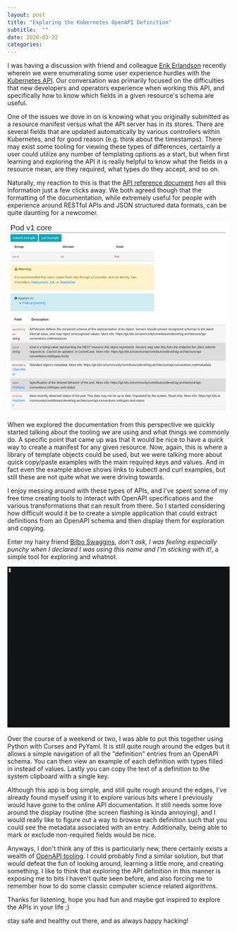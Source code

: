 ```yaml
---
layout: post
title: "Exploring the Kubernetes OpenAPI Definition"
subtitle:  ""
date: 2020-03-22
categories:
---
```



I was having a discussion with friend and colleague [Erik Erlandson](https://erikerlandson.github.io/)
recently wherein we were enumerating some user experience hurdles with the
[Kubernetes API](https://kubernetes.io/docs/reference/using-api/api-overview/).
Our conversation was primarily focused on the difficulties that new developers
and operators experience when working this API, and specifically how to know
which fields in a given resource's schema are useful.

One of the issues we dove in on is knowing what you originally submitted as a resource
manifest versus what the API server has in its stores. There are several fields
that are updated automatically by various controllers within Kubernetes, and
for good reason (e.g. think about the timestamps). There may exist
some tooling for viewing these types of differences, certainly a user could
utilize any number of templating options as a start, but when first learning
and exploring the API it is really helpful to know what the fields in a
resource mean, are they required, what types do they accept, and so on.

Naturally, my reaction to this is that the
[API reference document](https://kubernetes.io/docs/reference/using-api/api-overview/)
_has_ all this information just a few clicks away. We both agreed though that
the formatting of the documentation, while extremely useful for people with
experience around RESTful APIs and JSON structured data formats, can be quite
daunting for a newcomer.

<img src="/img/k8s-pod-api-doc.png" class="img-responsive center-block" alt="api docs for pod spec">

When we explored the documentation from this perspective we quickly started
talking about the tooling we are using and what things we commonly do. A
specific point that came up was that it would be nice to have a quick way
to create a manifest for any given resource. Now, again, this is where a
library of template objects could be used, but we were talking more about
quick copy/paste examples with the main required keys and values. And in fact
even the example above shows links to kubectl and curl examples, but still
these are not quite what we were driving towards.

I enjoy messing around with these types of APIs, and I've spent some of my
free time creating tools to interact with OpenAPI specifications and the
various transformations that can result from there. So I started considering
how difficult would it be to create a simple application that could extract
definitions from an OpenAPI schema and then display them for exploration
and copying.

Enter my hairy friend [Bilbo Swaggins](https://gitlab.com/elmiko/swaggins.py),
_don't ask, I was feeling especially punchy when I declared I was using this
name and I'm sticking with it!_, a simple tool for exploring and whatnot.

<img src="/img/swaggins-demo1.gif" class="img-responsive center-block" alt="short screencast of swaggins in action">

Over the course of a weekend or two, I was able to put this together using
Python with Curses and PyYaml. It is still quite rough around the edges but
it allows a simple navigation of all the "definition" entries from an OpenAPI
schema. You can then view an example of each definition with types filled in
instead of values. Lastly you can copy the text of a definition to the system
clipboard with a single key.

Although this app is bog simple, and still quite rough around the edges, I've
already found myself using it to explore various bits where I previously would
have gone to the online API documentation. It still needs some love around the
display routine (the screen flashing is kinda annoying), and I would really
like to figure out a way to browse each definition such that you could see
the metadata associated with an entry. Additionally, being able to mark or
exclude non-required fields would be nice.

Anyways, I don't think any of this is particularly new, there certainly
exists a wealth of [OpenAPI tooling](https://openapi.tools/). I could
probably find a similar solution, but that would defeat the fun of looking
around, learning a little more, and creating something. I like to think
that exploring the API definition in this manner is exposing me to bits I
haven't quite seen before, and also forcing me to remember how to do some
classic computer science related algorithms.

Thanks for listening, hope you had fun and maybe got inspired to explore the
APIs in your life ;)

stay safe and healthy out there, and as always happy hacking!

